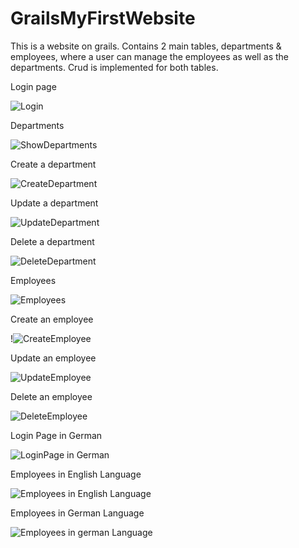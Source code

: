 # GrailsMyFirstWebsite
This is a website on grails. Contains 2 main tables, departments & employees, where a user can manage the employees as well as the departments. Crud is implemented for both tables.

Login page

![Login](https://user-images.githubusercontent.com/80097096/114605367-af9eff80-9ca2-11eb-8092-05cc5541e29c.png)

Departments

![ShowDepartments](https://user-images.githubusercontent.com/80097096/114605374-b0d02c80-9ca2-11eb-815b-98e2cd99285f.png)

Create a department

![CreateDepartment](https://user-images.githubusercontent.com/80097096/114605338-a9108800-9ca2-11eb-9f85-d9441d242bc8.png)

Update a department

![UpdateDepartment](https://user-images.githubusercontent.com/80097096/114605376-b168c300-9ca2-11eb-9fe6-a86f0c72fd38.png)

Delete a department

![DeleteDepartment](https://user-images.githubusercontent.com/80097096/114605346-aada4b80-9ca2-11eb-99ea-79c0337dd8d7.png)

Employees

![Employees](https://user-images.githubusercontent.com/80097096/114605365-ae6dd280-9ca2-11eb-810a-6027ae6ec01a.png)

Create an employee

!![CreateEmployee](https://user-images.githubusercontent.com/80097096/114605343-a9a91e80-9ca2-11eb-874b-bec46d5dc583.png)

Update an employee

![UpdateEmployee](https://user-images.githubusercontent.com/80097096/114605378-b2015980-9ca2-11eb-8363-a9646d76246f.png)

Delete an employee

![DeleteEmployee](https://user-images.githubusercontent.com/80097096/114605349-ab72e200-9ca2-11eb-9468-935cd04365e4.png)

Login Page in German

![LoginPage in German](https://user-images.githubusercontent.com/80097096/114605371-b0379600-9ca2-11eb-9858-9eb9f840183f.png)

Employees in English Language

![Employees in English Language](https://user-images.githubusercontent.com/80097096/114605355-aca40f00-9ca2-11eb-8187-95b074947199.png)

Employees in German Language

![Employees in german Language](https://user-images.githubusercontent.com/80097096/114605361-ad3ca580-9ca2-11eb-810d-e1661d949dea.png)









